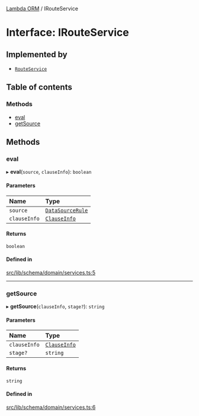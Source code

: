 [Lambda ORM](../README.md) / IRouteService

# Interface: IRouteService

## Implemented by

- [`RouteService`](../classes/RouteService.md)

## Table of contents

### Methods

- [eval](IRouteService.md#eval)
- [getSource](IRouteService.md#getsource)

## Methods

### eval

▸ **eval**(`source`, `clauseInfo`): `boolean`

#### Parameters

| Name | Type |
| :------ | :------ |
| `source` | [`DataSourceRule`](DataSourceRule.md) |
| `clauseInfo` | [`ClauseInfo`](ClauseInfo.md) |

#### Returns

`boolean`

#### Defined in

[src/lib/schema/domain/services.ts:5](https://github.com/FlavioLionelRita/lambdaorm/blob/0c231c6f/src/lib/schema/domain/services.ts#L5)

___

### getSource

▸ **getSource**(`clauseInfo`, `stage?`): `string`

#### Parameters

| Name | Type |
| :------ | :------ |
| `clauseInfo` | [`ClauseInfo`](ClauseInfo.md) |
| `stage?` | `string` |

#### Returns

`string`

#### Defined in

[src/lib/schema/domain/services.ts:6](https://github.com/FlavioLionelRita/lambdaorm/blob/0c231c6f/src/lib/schema/domain/services.ts#L6)
